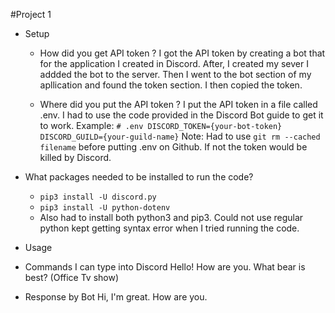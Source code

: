 #Project 1

- Setup 
  - How did you get API token ?
     I got the API token by creating a bot that for the application I created in Discord. After, I created my sever I addded the bot to the server. Then I went to the bot section   of my apllication and found the token section. I then copied the token. 
    
  - Where did you put the API token ?
    I put the API token in a file called .env. I had to use the code provided in the Discord Bot guide to get it to work.
    Example: 
   `# .env
    DISCORD_TOKEN={your-bot-token}
    DISCORD_GUILD={your-guild-name}`
    Note: Had to use `git rm --cached filename` before putting .env on Github. If not the token would be killed by Discord.
    
 - What packages needed to be installed to run the code?
    -  `pip3 install -U discord.py`
    -  `pip3 install -U python-dotenv`
    -  Also had to install both python3 and pip3. Could not use regular python kept getting syntax error when I tried running the code.

- Usage 
 - Commands I can type into Discord 
  Hello! How are you.
  What bear is best? (Office Tv show)
  
 - Response by Bot 
 Hi, I'm great. How are you.


